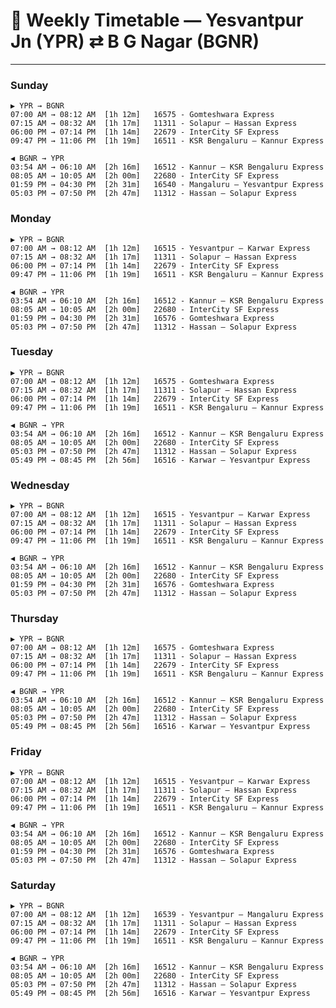 # 🚆 Weekly Timetable — Yesvantpur Jn (YPR) ⇄ B G Nagar (BGNR)

---

### Sunday
    ▶️ YPR → BGNR
    07:00 AM → 08:12 AM  [1h 12m]   16575 - Gomteshwara Express
    07:15 AM → 08:32 AM  [1h 17m]   11311 - Solapur – Hassan Express
    06:00 PM → 07:14 PM  [1h 14m]   22679 - InterCity SF Express
    09:47 PM → 11:06 PM  [1h 19m]   16511 - KSR Bengaluru – Kannur Express

    ◀️ BGNR → YPR
    03:54 AM → 06:10 AM  [2h 16m]   16512 - Kannur – KSR Bengaluru Express
    08:05 AM → 10:05 AM  [2h 00m]   22680 - InterCity SF Express
    01:59 PM → 04:30 PM  [2h 31m]   16540 - Mangaluru – Yesvantpur Express
    05:03 PM → 07:50 PM  [2h 47m]   11312 - Hassan – Solapur Express


### Monday
    ▶️ YPR → BGNR
    07:00 AM → 08:12 AM  [1h 12m]   16515 - Yesvantpur – Karwar Express
    07:15 AM → 08:32 AM  [1h 17m]   11311 - Solapur – Hassan Express
    06:00 PM → 07:14 PM  [1h 14m]   22679 - InterCity SF Express
    09:47 PM → 11:06 PM  [1h 19m]   16511 - KSR Bengaluru – Kannur Express

    ◀️ BGNR → YPR
    03:54 AM → 06:10 AM  [2h 16m]   16512 - Kannur – KSR Bengaluru Express
    08:05 AM → 10:05 AM  [2h 00m]   22680 - InterCity SF Express
    01:59 PM → 04:30 PM  [2h 31m]   16576 - Gomteshwara Express
    05:03 PM → 07:50 PM  [2h 47m]   11312 - Hassan – Solapur Express


### Tuesday
    ▶️ YPR → BGNR
    07:00 AM → 08:12 AM  [1h 12m]   16575 - Gomteshwara Express
    07:15 AM → 08:32 AM  [1h 17m]   11311 - Solapur – Hassan Express
    06:00 PM → 07:14 PM  [1h 14m]   22679 - InterCity SF Express
    09:47 PM → 11:06 PM  [1h 19m]   16511 - KSR Bengaluru – Kannur Express

    ◀️ BGNR → YPR
    03:54 AM → 06:10 AM  [2h 16m]   16512 - Kannur – KSR Bengaluru Express
    08:05 AM → 10:05 AM  [2h 00m]   22680 - InterCity SF Express
    05:03 PM → 07:50 PM  [2h 47m]   11312 - Hassan – Solapur Express
    05:49 PM → 08:45 PM  [2h 56m]   16516 - Karwar – Yesvantpur Express


### Wednesday
    ▶️ YPR → BGNR
    07:00 AM → 08:12 AM  [1h 12m]   16515 - Yesvantpur – Karwar Express
    07:15 AM → 08:32 AM  [1h 17m]   11311 - Solapur – Hassan Express
    06:00 PM → 07:14 PM  [1h 14m]   22679 - InterCity SF Express
    09:47 PM → 11:06 PM  [1h 19m]   16511 - KSR Bengaluru – Kannur Express

    ◀️ BGNR → YPR
    03:54 AM → 06:10 AM  [2h 16m]   16512 - Kannur – KSR Bengaluru Express
    08:05 AM → 10:05 AM  [2h 00m]   22680 - InterCity SF Express
    01:59 PM → 04:30 PM  [2h 31m]   16576 - Gomteshwara Express
    05:03 PM → 07:50 PM  [2h 47m]   11312 - Hassan – Solapur Express


### Thursday
    ▶️ YPR → BGNR
    07:00 AM → 08:12 AM  [1h 12m]   16575 - Gomteshwara Express
    07:15 AM → 08:32 AM  [1h 17m]   11311 - Solapur – Hassan Express
    06:00 PM → 07:14 PM  [1h 14m]   22679 - InterCity SF Express
    09:47 PM → 11:06 PM  [1h 19m]   16511 - KSR Bengaluru – Kannur Express

    ◀️ BGNR → YPR
    03:54 AM → 06:10 AM  [2h 16m]   16512 - Kannur – KSR Bengaluru Express
    08:05 AM → 10:05 AM  [2h 00m]   22680 - InterCity SF Express
    05:03 PM → 07:50 PM  [2h 47m]   11312 - Hassan – Solapur Express
    05:49 PM → 08:45 PM  [2h 56m]   16516 - Karwar – Yesvantpur Express


### Friday
    ▶️ YPR → BGNR
    07:00 AM → 08:12 AM  [1h 12m]   16515 - Yesvantpur – Karwar Express
    07:15 AM → 08:32 AM  [1h 17m]   11311 - Solapur – Hassan Express
    06:00 PM → 07:14 PM  [1h 14m]   22679 - InterCity SF Express
    09:47 PM → 11:06 PM  [1h 19m]   16511 - KSR Bengaluru – Kannur Express

    ◀️ BGNR → YPR
    03:54 AM → 06:10 AM  [2h 16m]   16512 - Kannur – KSR Bengaluru Express
    08:05 AM → 10:05 AM  [2h 00m]   22680 - InterCity SF Express
    01:59 PM → 04:30 PM  [2h 31m]   16576 - Gomteshwara Express
    05:03 PM → 07:50 PM  [2h 47m]   11312 - Hassan – Solapur Express


### Saturday
    ▶️ YPR → BGNR
    07:00 AM → 08:12 AM  [1h 12m]   16539 - Yesvantpur – Mangaluru Express
    07:15 AM → 08:32 AM  [1h 17m]   11311 - Solapur – Hassan Express
    06:00 PM → 07:14 PM  [1h 14m]   22679 - InterCity SF Express
    09:47 PM → 11:06 PM  [1h 19m]   16511 - KSR Bengaluru – Kannur Express

    ◀️ BGNR → YPR
    03:54 AM → 06:10 AM  [2h 16m]   16512 - Kannur – KSR Bengaluru Express
    08:05 AM → 10:05 AM  [2h 00m]   22680 - InterCity SF Express
    05:03 PM → 07:50 PM  [2h 47m]   11312 - Hassan – Solapur Express
    05:49 PM → 08:45 PM  [2h 56m]   16516 - Karwar – Yesvantpur Express